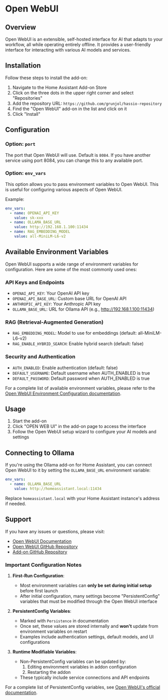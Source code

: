 # Open WebUI

## Overview

Open WebUI is an extensible, self-hosted interface for AI that adapts to your workflow, all while operating entirely offline. It provides a user-friendly interface for interacting with various AI models and services.

## Installation

Follow these steps to install the add-on:

1. Navigate to the Home Assistant Add-on Store
2. Click on the three dots in the upper right corner and select "Repositories"
3. Add the repository URL: `https://github.com/grunjol/hassio-repository`
4. Find the "Open WebUI" add-on in the list and click on it
5. Click "Install"

## Configuration

### Option: `port`

The port that Open WebUI will use. Default is `8084`.
If you have another service using port 8084, you can change this to any available port.

### Option: `env_vars`

This option allows you to pass environment variables to Open WebUI. This is useful for configuring various aspects of Open WebUI.

Example:
```yaml
env_vars:
  - name: OPENAI_API_KEY
    value: sk-xxx
  - name: OLLAMA_BASE_URL
    value: http://192.168.1.100:11434
  - name: RAG_EMBEDDING_MODEL
    value: all-MiniLM-L6-v2
```

## Available Environment Variables

Open WebUI supports a wide range of environment variables for configuration. Here are some of the most commonly used ones:

### API Keys and Endpoints

- `OPENAI_API_KEY`: Your OpenAI API key
- `OPENAI_API_BASE_URL`: Custom base URL for OpenAI API
- `ANTHROPIC_API_KEY`: Your Anthropic API key
- `OLLAMA_BASE_URL`: URL for Ollama API (e.g., http://192.168.1.100:11434)

### RAG (Retrieval-Augmented Generation)

- `RAG_EMBEDDING_MODEL`: Model to use for embeddings (default: all-MiniLM-L6-v2)
- `RAG_ENABLE_HYBRID_SEARCH`: Enable hybrid search (default: false)

### Security and Authentication

- `AUTH_ENABLED`: Enable authentication (default: false)
- `DEFAULT_USERNAME`: Default username when AUTH_ENABLED is true
- `DEFAULT_PASSWORD`: Default password when AUTH_ENABLED is true

For a complete list of available environment variables, please refer to the [Open WebUI Environment Configuration documentation](https://docs.openwebui.com/getting-started/env-configuration/#overview).

## Usage

1. Start the add-on
2. Click "OPEN WEB UI" in the add-on page to access the interface
3. Follow the Open WebUI setup wizard to configure your AI models and settings

## Connecting to Ollama

If you're using the Ollama add-on for Home Assistant, you can connect Open WebUI to it by setting the `OLLAMA_BASE_URL` environment variable:

```yaml
env_vars:
  - name: OLLAMA_BASE_URL
    value: http://homeassistant.local:11434
```

Replace `homeassistant.local` with your Home Assistant instance's address if needed.

## Support

If you have any issues or questions, please visit:

- [Open WebUI Documentation](https://docs.openwebui.com/)
- [Open WebUI GitHub Repository](https://github.com/open-webui/open-webui)
- [Add-on GitHub Repository](https://github.com/lindehoff/addon-open-webui)

### Important Configuration Notes

1. **First-Run Configuration**:
   - Most environment variables can **only be set during initial setup** before first launch
   - After initial configuration, many settings become "PersistentConfig" variables that must be modified through the Open WebUI interface

2. **PersistentConfig Variables**:
   - Marked with `Persistence` in documentation
   - Once set, these values are stored internally and **won't** update from environment variables on restart
   - Examples include authentication settings, default models, and UI configurations

3. **Runtime Modifiable Variables**:
   - Non-PersistentConfig variables can be updated by:
     1. Editing environment variables in addon configuration
     2. Restarting the addon
   - These typically include service connections and API endpoints

For a complete list of PersistentConfig variables, see [Open WebUI's official documentation](https://docs.openwebui.com/getting-started/env-configuration#appbackend).
